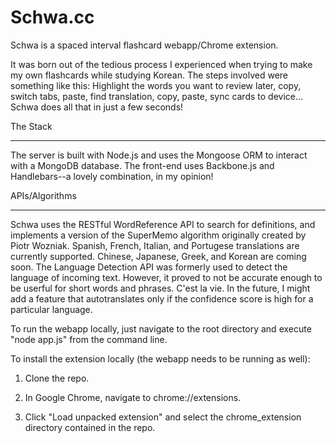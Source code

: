 Schwa.cc
==========
Schwa is a spaced interval flashcard webapp/Chrome extension. 

It was born out of the tedious process I experienced when trying to make my own flashcards while studying Korean. The steps involved were something like this: Highlight the words you want to review later, copy, switch tabs, paste, find translation, copy, paste, sync cards to device...
Schwa does all that in just a few seconds! 

The Stack

------------

The server is built with Node.js and uses the Mongoose ORM to interact with a MongoDB database. The front-end uses Backbone.js and Handlebars--a lovely combination, in my opinion!

APIs/Algorithms

---------------

Schwa uses the RESTful WordReference API to search for definitions, and implements a version of the SuperMemo algorithm originally created by Piotr Wozniak. Spanish, French, Italian, and Portugese translations are currently supported. Chinese, Japanese, Greek, and Korean are coming soon.
The Language Detection API was formerly used to detect the language of incoming text. However, it proved to not be accurate enough to be userful for short words and phrases. C'est la vie. In the future, I might add a feature that autotranslates only if the confidence score is high for a particular language. 





To run the webapp locally, just navigate to the root directory and execute "node app.js" from the command line.

To install the extension locally (the webapp needs to be running as well):

1. Clone the repo.

2. In Google Chrome, navigate to chrome://extensions.

3. Click "Load unpacked extension" and select the chrome_extension directory contained in the repo.




